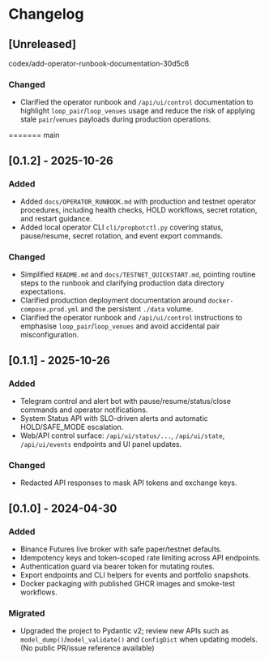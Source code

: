 # Changelog

## [Unreleased]

codex/add-operator-runbook-documentation-30d5c6
### Changed
- Clarified the operator runbook and `/api/ui/control` documentation to highlight
  `loop_pair`/`loop_venues` usage and reduce the risk of applying stale `pair`/`venues`
  payloads during production operations.

=======
main
## [0.1.2] - 2025-10-26

### Added
- Added `docs/OPERATOR_RUNBOOK.md` with production and testnet operator procedures, including health checks, HOLD workflows, secret rotation, and restart guidance.
- Added local operator CLI `cli/propbotctl.py` covering status, pause/resume, secret rotation, and event export commands.

### Changed
- Simplified `README.md` and `docs/TESTNET_QUICKSTART.md`, pointing routine steps to the runbook and clarifying production data directory expectations.
- Clarified production deployment documentation around `docker-compose.prod.yml` and the persistent `./data` volume.
- Clarified the operator runbook and `/api/ui/control` instructions to emphasise `loop_pair`/`loop_venues` and avoid accidental pair misconfiguration.

## [0.1.1] - 2025-10-26

### Added
- Telegram control and alert bot with pause/resume/status/close commands and operator notifications.
- System Status API with SLO-driven alerts and automatic HOLD/SAFE_MODE escalation.
- Web/API control surface: `/api/ui/status/...`, `/api/ui/state`, `/api/ui/events` endpoints and UI panel updates.

### Changed
- Redacted API responses to mask API tokens and exchange keys.

## [0.1.0] - 2024-04-30

### Added
- Binance Futures live broker with safe paper/testnet defaults.
- Idempotency keys and token-scoped rate limiting across API endpoints.
- Authentication guard via bearer token for mutating routes.
- Export endpoints and CLI helpers for events and portfolio snapshots.
- Docker packaging with published GHCR images and smoke-test workflows.

### Migrated
- Upgraded the project to Pydantic v2; review new APIs such as `model_dump()`/`model_validate()` and `ConfigDict` when updating models. (No public PR/issue reference available)
